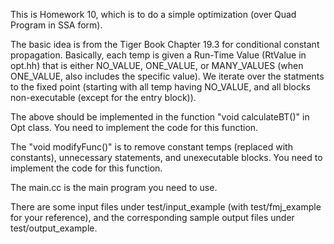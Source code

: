 This is Homework 10, which is to do a simple optimization (over Quad Program in SSA form).

The basic idea is from the Tiger Book Chapter 19.3 for conditional constant propagation. Basically, each temp is given a Run-Time Value (RtValue in opt.hh) that is either NO_VALUE, ONE_VALUE, or MANY_VALUES (when ONE_VALUE, also includes the specific value). We iterate over the statments to the fixed point (starting with all temp having NO_VALUE, and all blocks non-executable (except for the entry block)).

The above should be implemented in the function "void calculateBT()" in Opt class. You need to implement the code for this function.

The "void modifyFunc()" is to remove constant temps (replaced with constants), unnecessary statements, and unexecutable blocks. You need to implement the code for this function.

The main.cc is the main program you need to use.

There are some input files under test/input_example (with test/fmj_example for your reference), and the corresponding sample output files under test/output_example.